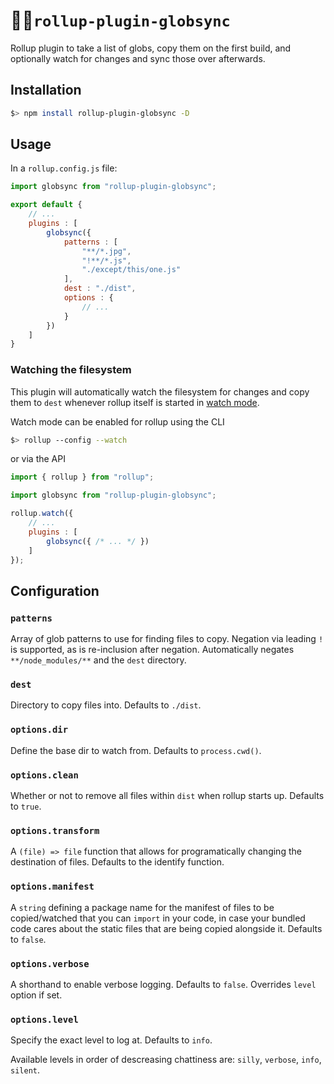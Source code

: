 # 🔎📂`rollup-plugin-globsync`

Rollup plugin to take a list of globs, copy them on the first build, and optionally watch for changes and sync those over afterwards.

## Installation

```bash
$> npm install rollup-plugin-globsync -D
```

## Usage

In a `rollup.config.js` file:

```js
import globsync from "rollup-plugin-globsync";

export default {
    // ...
    plugins : [
        globsync({
            patterns : [
                "**/*.jpg",
                "!**/*.js",
                "./except/this/one.js"
            ],
            dest : "./dist",
            options : {
                // ...
            }
        })
    ]
}
```

### Watching the filesystem

This plugin will automatically watch the filesystem for changes and copy them to `dest` whenever rollup itself is started in [watch mode](https://rollupjs.org/guide/en#-w-watch).

Watch mode can be enabled for rollup using the CLI

```bash
$> rollup --config --watch
```

or via the API

```js
import { rollup } from "rollup";

import globsync from "rollup-plugin-globsync";

rollup.watch({
    // ...
    plugins : [
        globsync({ /* ... */ })
    ]
});
```

## Configuration

### `patterns`

Array of glob patterns to use for finding files to copy. Negation via leading `!` is supported, as is re-inclusion after negation. Automatically negates `**/node_modules/**` and the `dest` directory.

### `dest`

Directory to copy files into. Defaults to `./dist`.

### `options.dir`

Define the base dir to watch from. Defaults to `process.cwd()`.

### `options.clean`

Whether or not to remove all files within `dist` when rollup starts up. Defaults to `true`.

### `options.transform`

A `(file) => file` function that allows for programatically changing the destination of files. Defaults to the identify function.

### `options.manifest`

A `string` defining a package name for the manifest of files to be copied/watched that you can `import` in your code, in case your bundled code cares about the static files that are being copied alongside it. Defaults to `false`.

### `options.verbose`

A shorthand to enable verbose logging. Defaults to `false`. Overrides `level` option if set.

### `options.level`

Specify the exact level to log at. Defaults to `info`.

Available levels in order of descreasing chattiness are: `silly`, `verbose`, `info`, `silent`.
